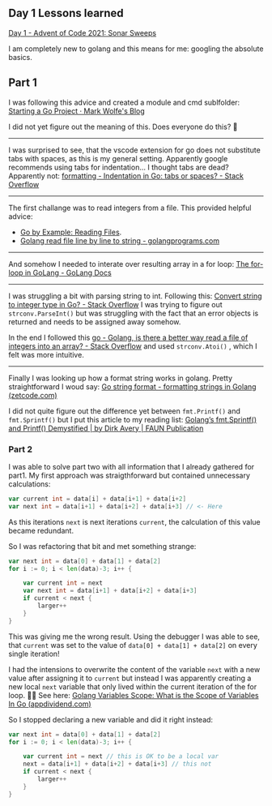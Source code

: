 ## Day 1 Lessons learned

[Day 1 - Advent of Code 2021: Sonar Sweeps](https://adventofcode.com/2021/day/1)

I am completely new to golang and this means for me: googling the absolute basics.

## Part 1

I was following this advice and created a module and cmd sublfolder: [Starting a Go Project · Mark Wolfe's Blog](https://www.wolfe.id.au/2020/03/10/starting-a-go-project/) 

I did not yet figure out the meaning of this. Does everyone do this? 🤔

---

I was surprised to see, that the vscode extension for go does not substitute tabs with spaces, as this is my general setting. Apparently google recommends using tabs for indentation... I thought tabs are dead?  Apparently not: [formatting - Indentation in Go: tabs or spaces? - Stack Overflow](https://stackoverflow.com/questions/19094704/indentation-in-go-tabs-or-spaces)

---

The first challange was to read integers from a file. This provided helpful advice:

- [Go by Example: Reading Files](https://gobyexample.com/reading-files).
- [Golang read file line by line to string - golangprograms.com](https://www.golangprograms.com/golang-read-file-line-by-line-to-string.html)

---

And somehow I needed to interate over resulting array in a for loop: [The for-loop in GoLang - GoLang Docs](https://golangdocs.com/for-loop-in-golang)

---

I was struggling a bit with parsing string to int. Following this: [Convert string to integer type in Go? - Stack Overflow](https://stackoverflow.com/questions/4278430/convert-string-to-integer-type-in-go) I was trying to figure out `strconv.ParseInt()` but was struggling with the fact that an error objects is returned and needs to be assigned away somehow.

In the end I followed this [go - Golang, is there a better way read a file of integers into an array? - Stack Overflow](https://stackoverflow.com/questions/9862443/golang-is-there-a-better-way-read-a-file-of-integers-into-an-array) and used `strconv.Atoi()` , which I felt was more intuitive.

---

Finally I was looking up how a format string works in golang. Pretty straightforward I woud say: [Go string format - formatting strings in Golang (zetcode.com)](https://zetcode.com/golang/string-format/)

I did not quite figure out the difference yet between `fmt.Printf()` and `fmt.Sprintf()` but I put this article to my reading list: [Golang’s fmt.Sprintf() and Printf() Demystified | by Dirk Avery | FAUN Publication](https://faun.pub/golangs-fmt-sprintf-and-printf-demystified-4adf6f9722a2)


### Part 2

I was able to solve part two with all information that I already gathered for part1. My first approach was straigthforward but contained unnecessary calculations:

```go
var current int = data[i] + data[i+1] + data[i+2]
var next int = data[i+1] + data[i+2] + data[i+3] // <- Here
```

As this iterations `next` is next iterations `current`, the calculation of this value became redundant.

So I was refactoring that bit and met something strange:

```go
var next int = data[0] + data[1] + data[2]
for i := 0; i < len(data)-3; i++ {

    var current int = next
    var next int = data[i+1] + data[i+2] + data[i+3]
    if current < next {
        larger++
    }
}
```

This was giving me the wrong result. Using the debugger I was able to see, that `current` was set to the value of `data[0] + data[1] + data[2]` on every single iteration! 

I had the intensions to overwrite the content of the variable `next` with a new value after assigning it to `current` but instead I was apparently creating a new local `next` variable that only lived within the current iteration of the for loop. 🤦‍♂️ See here:  [Golang Variables Scope: What is the Scope of Variables In Go (appdividend.com)](https://appdividend.com/2020/01/29/scope-of-variables-in-golang-go-variables-scope/)

So I stopped declaring a new variable and did it right instead:

```go
var next int = data[0] + data[1] + data[2]
for i := 0; i < len(data)-3; i++ {

    var current int = next // this is OK to be a local var
    next = data[i+1] + data[i+2] + data[i+3] // this not
    if current < next {
        larger++
    }
}
```

